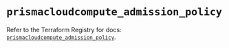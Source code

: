 # `prismacloudcompute_admission_policy`

Refer to the Terraform Registry for docs: [`prismacloudcompute_admission_policy`](https://registry.terraform.io/providers/paloaltonetworks/prismacloudcompute/0.8.0/docs/resources/admission_policy).
